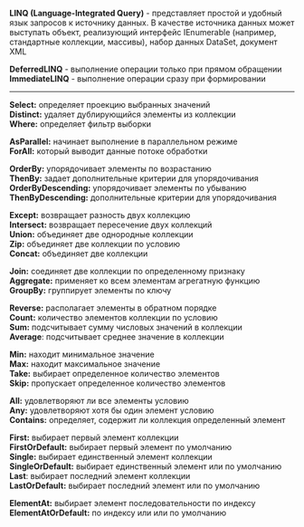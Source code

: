 **LINQ (Language-Integrated Query)** - представляет простой и удобный язык запросов к источнику данных. В качестве источника данных может выступать объект, реализующий интерфейс IEnumerable (например, стандартные коллекции, массивы), набор данных DataSet, документ XML

**DeferredLINQ** - выполнение операции только при прямом обращении  
**ImmediateLINQ** - выполнение операции сразу при формировании

---

**Select:** определяет проекцию выбранных значений  
**Distinct:** удаляет дублирующийся элементы из коллекции  
**Where:** определяет фильтр выборки

**AsParallel:** начинает выполнение в параллельном режиме  
**ForAll:** который выводит данные потоке обработки

**OrderBy:** упорядочивает элементы по возрастанию  
**ThenBy:** задает дополнительные критерии для упорядочивания  
**OrderByDescending:** упорядочивает элементы по убыванию  
**ThenByDescending:** дополнительные критерии для упорядочивания

**Except:** возвращает разность двух коллекцию  
**Intersect:** возвращает пересечение двух коллекций  
**Union:** объединяет две однородные коллекции  
**Zip:** объединяет две коллекции по условию  
**Concat:** объединяет две коллекции

**Join:** соединяет две коллекции по определенному признаку  
**Aggregate:** применяет ко всем элементам агрегатную функцию  
**GroupBy:** группирует элементы по ключу

**Reverse:** располагает элементы в обратном порядке  
**Count:** количество элементов коллекции по условию  
**Sum:** подсчитывает сумму числовых значений в коллекции  
**Average**: подсчитывает cреднее значение в коллекции

**Min:** находит минимальное значение  
**Max:** находит максимальное значение  
**Take:** выбирает определенное количество элементов  
**Skip:** пропускает определенное количество элементов

**All:** удовлетворяют ли все элементы условию  
**Any:** удовлетворяют хотя бы один элемент условию  
**Contains:** определяет, содержит ли коллекция определенный элемент

**First:** выбирает первый элемент коллекции  
**FirstOrDefault:** выбирает первый элемент по умолчанию  
**Single:** выбирает единственный элемент коллекции  
**SingleOrDefault:** выбирает единственный элемент или по умолчанию  
**Last**: выбирает последний элемент коллекции  
**LastOrDefault:** выбирает последний элемент или по умолчанию

**ElementAt:** выбирает элемент последовательности по индексу  
**ElementAtOrDefault:** по индексу или или по умолчанию